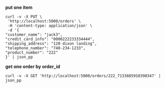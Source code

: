 **put one item**

```
curl -v -X PUT \
 'http://localhost:5000/orders' \
 -H 'content-type: application/json' \
 -d '{
"customer_name": "jack3",
"credit_card_info": "0000222233334444",
"shipping_address": "120 dixon landing",
"telephone_number": "740-234-1233",
"product_number": "222"
}' | json_pp
```

**get one order by order_id**

```
curl -v -X GET 'http://localhost:5000/orders/222_7133885910390347' | json_pp
```
